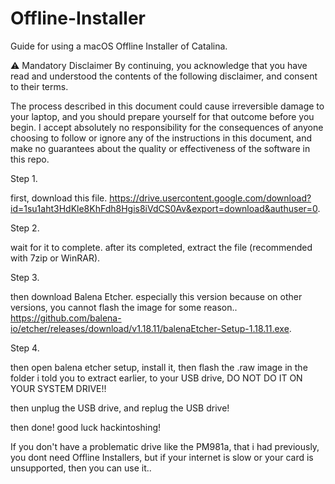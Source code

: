 # Offline-Installer
Guide for using a macOS Offline Installer of Catalina.

⚠️ Mandatory Disclaimer By continuing, you acknowledge that you have read and understood the contents of the following disclaimer, and consent to their terms.

The process described in this document could cause irreversible damage to your laptop, and you should prepare yourself for that outcome before you begin. I accept absolutely no responsibility for the consequences of anyone choosing to follow or ignore any of the instructions in this document, and make no guarantees about the quality or effectiveness of the software in this repo.

Step 1.

first, download this file. https://drive.usercontent.google.com/download?id=1su1aht3HdKle8KhFdh8Hgis8iVdCS0Av&export=download&authuser=0.

Step 2.

wait for it to complete. after its completed, extract the file (recommended with 7zip or WinRAR).

Step 3.

then download Balena Etcher. especially this version because on other versions, you cannot flash the image for some reason.. https://github.com/balena-io/etcher/releases/download/v1.18.11/balenaEtcher-Setup-1.18.11.exe.

Step 4.

then open balena etcher setup, install it, then flash the .raw image in the folder i told you to extract earlier, to your USB drive, DO NOT DO IT ON YOUR SYSTEM DRIVE!!

then unplug the USB drive, and replug the USB drive!

then done! good luck hackintoshing!

If you don't have a problematic drive like the PM981a, that i had previously, you dont need Offline Installers, but if your internet is slow or your card is unsupported, then you can use it..


